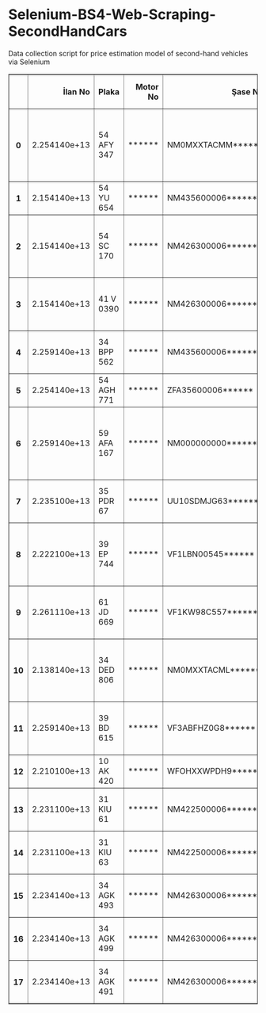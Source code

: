 # Selenium-BS4-Web-Scraping-SecondHandCars

Data collection script for price estimation model of second-hand vehicles via Selenium


<table border="1" class="dataframe">
  <thead>
    <tr style="text-align: right;">
      <th></th>
      <th>İlan No</th>
      <th>Plaka</th>
      <th>Motor No</th>
      <th>Şase No</th>
      <th>Model</th>
      <th>Model Yılı</th>
      <th>Kilometre</th>
      <th>Yakıt</th>
      <th>Kullanım Şekli</th>
      <th>Vites</th>
      <th>Kasa Tipi</th>
      <th>Motor Hacmi</th>
      <th>Motor Gücü</th>
      <th>Renk</th>
      <th>Tavan</th>
      <th>Kaput</th>
      <th>Sol Ön Çamurluk</th>
      <th>Sağ Ön Çamurluk</th>
      <th>Sol Ön Kapı</th>
      <th>Sağ Ön Kapı</th>
      <th>Sol Arka Kapı</th>
      <th>Sağ Arka Kapı</th>
      <th>Sol Arka Çamurluk</th>
      <th>Sağ Arka Çamurluk</th>
      <th>Bagaj</th>
      <th>Ön Tampon</th>
      <th>Arka Tampon</th>
      <th>Fiyat</th>
    </tr>
  </thead>
  <tbody>
    <tr>
      <th>0</th>
      <td>2.254140e+13</td>
      <td>54 AFY 347</td>
      <td>******</td>
      <td>NM0MXXTACMM******</td>
      <td>Ford Tourneo Courier 1.5 TDCI Titanium 100 Ps Kombi</td>
      <td>2021</td>
      <td>350.000</td>
      <td>Dizel</td>
      <td>Hafif Ticari</td>
      <td>Düz</td>
      <td>Kamyonet/2</td>
      <td>1.498 cc</td>
      <td>99 hp 73 kw</td>
      <td>Beyaz</td>
      <td>İyi</td>
      <td>İyi</td>
      <td>İyi</td>
      <td>İyi</td>
      <td>İyi</td>
      <td>İyi</td>
      <td>İyi</td>
      <td>İyi</td>
      <td>İyi</td>
      <td>İyi</td>
      <td>İyi</td>
      <td>İyi</td>
      <td>İyi</td>
      <td>350.00</td>
    </tr>
    <tr>
      <th>1</th>
      <td>2.154140e+13</td>
      <td>54 YU 654</td>
      <td>******</td>
      <td>NM435600006******</td>
      <td>Fiat Egea 1.4 Fire Easy 95 Ps Sedan</td>
      <td>2019</td>
      <td>52.000</td>
      <td>Benzinli/LPG</td>
      <td>Binek</td>
      <td>Düz</td>
      <td>Sedan</td>
      <td>1.368 cc</td>
      <td>94 hp 70 kw</td>
      <td>Beyaz</td>
      <td>İyi</td>
      <td>İyi</td>
      <td>İyi</td>
      <td>İyi</td>
      <td>İyi</td>
      <td>İyi</td>
      <td>İyi</td>
      <td>İyi</td>
      <td>İyi</td>
      <td>İyi</td>
      <td>İyi</td>
      <td>Değişmiş</td>
      <td>Değişmiş</td>
      <td>210.00</td>
    </tr>
    <tr>
      <th>2</th>
      <td>2.154140e+13</td>
      <td>54 SC 170</td>
      <td>******</td>
      <td>NM426300006******</td>
      <td>Fiat Doblo 1.6 MultiJet Premio Plus Gri-Black 105 Ps Combi</td>
      <td>2017</td>
      <td>97.000</td>
      <td>Dizel</td>
      <td>Hafif Ticari</td>
      <td>Düz</td>
      <td>Kamyonet/2</td>
      <td>1.598 cc</td>
      <td>103 hp 77 kw</td>
      <td>Gri</td>
      <td>İyi</td>
      <td>Boyalı</td>
      <td>İyi</td>
      <td>İyi</td>
      <td>Boyalı</td>
      <td>Boyalı</td>
      <td>İyi</td>
      <td>İyi</td>
      <td>İyi</td>
      <td>İyi</td>
      <td>İyi</td>
      <td>İyi</td>
      <td>İyi</td>
      <td>200.00</td>
    </tr>
    <tr>
      <th>3</th>
      <td>2.154140e+13</td>
      <td>41 V 0390</td>
      <td>******</td>
      <td>NM426300006******</td>
      <td>Fiat Doblo 1.3 MultiJet Maxi Plus ESP 90 Ps Cargo</td>
      <td>2017</td>
      <td>106.000</td>
      <td>Dizel</td>
      <td>Hafif Ticari</td>
      <td>Düz</td>
      <td>Kamyonet/2</td>
      <td>1.248 cc</td>
      <td>89 hp 66 kw</td>
      <td>Beyaz</td>
      <td>İyi</td>
      <td>İyi</td>
      <td>İyi</td>
      <td>İyi</td>
      <td>İyi</td>
      <td>İyi</td>
      <td>İyi</td>
      <td>İyi</td>
      <td>İyi</td>
      <td>İyi</td>
      <td>İyi</td>
      <td>İyi</td>
      <td>İyi</td>
      <td>165.00</td>
    </tr>
    <tr>
      <th>4</th>
      <td>2.259140e+13</td>
      <td>34 BPP 562</td>
      <td>******</td>
      <td>NM435600006******</td>
      <td>Fiat Egea 1.3 MultiJet Easy 95 Ps Sedan</td>
      <td>2018</td>
      <td>148.000</td>
      <td>Dizel</td>
      <td>Binek</td>
      <td>Düz</td>
      <td>Sedan</td>
      <td>1.248 cc</td>
      <td>94 hp 70 kw</td>
      <td>Beyaz</td>
      <td>İyi</td>
      <td>İyi</td>
      <td>Değişmiş</td>
      <td>İyi</td>
      <td>Değişmiş</td>
      <td>İyi</td>
      <td>İyi</td>
      <td>İyi</td>
      <td>Değişmiş</td>
      <td>Yarım Boyalı</td>
      <td>Değişmiş</td>
      <td>İyi</td>
      <td>İyi</td>
      <td>205.00</td>
    </tr>
    <tr>
      <th>5</th>
      <td>2.254140e+13</td>
      <td>54 AGH 771</td>
      <td>******</td>
      <td>ZFA35600006******</td>
      <td>Fiat Egea Egea 1.4 Fire Easy Sedan</td>
      <td>2021</td>
      <td>250.000</td>
      <td>Benzinli</td>
      <td>Binek</td>
      <td>Düz</td>
      <td>Sedan</td>
      <td>cc</td>
      <td>hp kw</td>
      <td>Beyaz</td>
      <td>İyi</td>
      <td>İyi</td>
      <td>İyi</td>
      <td>İyi</td>
      <td>İyi</td>
      <td>İyi</td>
      <td>İyi</td>
      <td>İyi</td>
      <td>İyi</td>
      <td>İyi</td>
      <td>İyi</td>
      <td>İyi</td>
      <td>İyi</td>
      <td>265.00</td>
    </tr>
    <tr>
      <th>6</th>
      <td>2.259140e+13</td>
      <td>59 AFA 167</td>
      <td>******</td>
      <td>NM000000000******</td>
      <td>Opel Insignia 1.6 CDTI EcoTEC Enjoy Otomatik 136 Ps Grand Sport</td>
      <td>2019</td>
      <td>59.000</td>
      <td>Dizel</td>
      <td>Binek</td>
      <td>Otomatik</td>
      <td>Sedan</td>
      <td>1.598 cc</td>
      <td>134 hp 100 kw</td>
      <td>Gri</td>
      <td>İyi</td>
      <td>İyi</td>
      <td>İyi</td>
      <td>İyi</td>
      <td>İyi</td>
      <td>İyi</td>
      <td>İyi</td>
      <td>İyi</td>
      <td>İyi</td>
      <td>İyi</td>
      <td>İyi</td>
      <td>İyi</td>
      <td>İyi</td>
      <td>519.00</td>
    </tr>
    <tr>
      <th>7</th>
      <td>2.235100e+13</td>
      <td>35 PDR 67</td>
      <td>******</td>
      <td>UU10SDMJG63******</td>
      <td>Dacia Dokker Dokker Kombi 1.5 DCI Stepway</td>
      <td>2019</td>
      <td>13.916</td>
      <td>Dizel</td>
      <td>Hafif Ticari</td>
      <td>Düz</td>
      <td>Kamyonet/2</td>
      <td>1.461 cc</td>
      <td>90 hp 66 kw</td>
      <td>Gri</td>
      <td>İyi</td>
      <td>İyi</td>
      <td>İyi</td>
      <td>İyi</td>
      <td>İyi</td>
      <td>İyi</td>
      <td>İyi</td>
      <td>İyi</td>
      <td>İyi</td>
      <td>İyi</td>
      <td>Değişmiş</td>
      <td>İyi</td>
      <td>İyi</td>
      <td>247.00</td>
    </tr>
    <tr>
      <th>8</th>
      <td>2.222100e+13</td>
      <td>39 EP 744</td>
      <td>******</td>
      <td>VF1LBN00545******</td>
      <td>Renault Symbol Symbol Collection1.2 16V SL Collection</td>
      <td>2012</td>
      <td>189.000</td>
      <td>Benzinli</td>
      <td>Binek</td>
      <td>Düz</td>
      <td>Sedan</td>
      <td>1.149 cc</td>
      <td>75 hp 55 kw</td>
      <td>Gri</td>
      <td>İyi</td>
      <td>İyi</td>
      <td>İyi</td>
      <td>Çizik</td>
      <td>Boyalı</td>
      <td>İyi</td>
      <td>Boyalı</td>
      <td>İyi</td>
      <td>İyi</td>
      <td>Çizik</td>
      <td>İyi</td>
      <td>Çizik</td>
      <td>İyi</td>
      <td>125.00</td>
    </tr>
    <tr>
      <th>9</th>
      <td>2.261110e+13</td>
      <td>61 JD 669</td>
      <td>******</td>
      <td>VF1KW98C557******</td>
      <td>Renault Kangoo Kangoo Multix 1.5 dCi Joy</td>
      <td>2017</td>
      <td>93.500</td>
      <td>Dizel</td>
      <td>Binek</td>
      <td>Düz</td>
      <td>Sedan</td>
      <td>1.461 cc</td>
      <td>90 hp 66 kw</td>
      <td>Beyaz</td>
      <td>İyi</td>
      <td>İyi</td>
      <td>İyi</td>
      <td>İyi</td>
      <td>İyi</td>
      <td>İyi</td>
      <td>İyi</td>
      <td>İyi</td>
      <td>İyi</td>
      <td>İyi</td>
      <td>İyi</td>
      <td>İyi</td>
      <td>İyi</td>
      <td>220.00</td>
    </tr>
    <tr>
      <th>10</th>
      <td>2.138140e+13</td>
      <td>34 DED 806</td>
      <td>******</td>
      <td>NM0MXXTACML******</td>
      <td>Ford Tourneo Courier Tourneo Courier 1.5 TDCi Delux</td>
      <td>2020</td>
      <td>5.077</td>
      <td>Dizel</td>
      <td>Ticari</td>
      <td>Düz</td>
      <td>Kamyonet/2</td>
      <td>1.498 cc</td>
      <td>75 hp 55 kw</td>
      <td>Beyaz</td>
      <td>İyi</td>
      <td>İyi</td>
      <td>İyi</td>
      <td>İyi</td>
      <td>İyi</td>
      <td>İyi</td>
      <td>İyi</td>
      <td>İyi</td>
      <td>İyi</td>
      <td>İyi</td>
      <td>İyi</td>
      <td>İyi</td>
      <td>İyi</td>
      <td>311.95</td>
    </tr>
    <tr>
      <th>11</th>
      <td>2.259140e+13</td>
      <td>39 BD 615</td>
      <td>******</td>
      <td>VF3ABFHZ0G8******</td>
      <td>Peugeot Bipper Bipper Tepee 1.3 HDi Comfort</td>
      <td>2016</td>
      <td>186.610</td>
      <td>Dizel</td>
      <td>Binek</td>
      <td>Düz</td>
      <td>SUV</td>
      <td>1.248 cc</td>
      <td>75 hp 55 kw</td>
      <td>Gri</td>
      <td>İyi</td>
      <td>İyi</td>
      <td>İyi</td>
      <td>İyi</td>
      <td>İyi</td>
      <td>İyi</td>
      <td>İyi</td>
      <td>İyi</td>
      <td>İyi</td>
      <td>İyi</td>
      <td>İyi</td>
      <td>İyi</td>
      <td>İyi</td>
      <td>143.00</td>
    </tr>
    <tr>
      <th>12</th>
      <td>2.210100e+13</td>
      <td>10 AK 420</td>
      <td>******</td>
      <td>WFOHXXWPDH9******</td>
      <td>Ford Focus Focus 1.6 Titanium</td>
      <td>2009</td>
      <td>212.000</td>
      <td>Benzinli/LPG</td>
      <td>Binek</td>
      <td>Düz</td>
      <td>Sedan</td>
      <td>1.596 cc</td>
      <td>100 hp 74 kw</td>
      <td>Gri</td>
      <td>İyi</td>
      <td>Değişmiş</td>
      <td>Boyalı</td>
      <td>İyi</td>
      <td>Boyalı</td>
      <td>İyi</td>
      <td>İyi</td>
      <td>İyi</td>
      <td>İyi</td>
      <td>İyi</td>
      <td>İyi</td>
      <td>Değişmiş</td>
      <td>İyi</td>
      <td>182.00</td>
    </tr>
    <tr>
      <th>13</th>
      <td>2.231100e+13</td>
      <td>31 KIU 61</td>
      <td>******</td>
      <td>NM422500006******</td>
      <td>Fiat Fiorino Fiorino Cargo 1.3 Multijet</td>
      <td>2017</td>
      <td>266.500</td>
      <td>Dizel</td>
      <td>Hafif Ticari</td>
      <td>Düz</td>
      <td>Panelvan</td>
      <td>1.248 cc</td>
      <td>75 hp 56 kw</td>
      <td>Beyaz</td>
      <td>İyi</td>
      <td>Ezik</td>
      <td>Ezik</td>
      <td>Ezik</td>
      <td>Ezik</td>
      <td>Ezik</td>
      <td>Ezik</td>
      <td>Ezik</td>
      <td>Yarım Boyalı</td>
      <td>Ezik</td>
      <td>Boyalı</td>
      <td>Ezik</td>
      <td>Boyalı</td>
      <td>135.00</td>
    </tr>
    <tr>
      <th>14</th>
      <td>2.231100e+13</td>
      <td>31 KIU 63</td>
      <td>******</td>
      <td>NM422500006******</td>
      <td>Fiat Fiorino Fiorino Cargo 1.3 Multijet</td>
      <td>2017</td>
      <td>273.000</td>
      <td>Dizel</td>
      <td>Hafif Ticari</td>
      <td>Düz</td>
      <td>Panelvan</td>
      <td>1.248 cc</td>
      <td>75 hp 56 kw</td>
      <td>Beyaz</td>
      <td>İyi</td>
      <td>İyi</td>
      <td>Ezik</td>
      <td>Ezik</td>
      <td>İyi</td>
      <td>İyi</td>
      <td>Ezik</td>
      <td>İyi</td>
      <td>Ezik</td>
      <td>Ezik</td>
      <td>Ezik</td>
      <td>Ezik</td>
      <td>Ezik</td>
      <td>135.00</td>
    </tr>
    <tr>
      <th>15</th>
      <td>2.234140e+13</td>
      <td>34 AGK 493</td>
      <td>******</td>
      <td>NM426300006******</td>
      <td>Fiat Doblo 1.3 MultiJet Easy ESP 90 Ps Combi</td>
      <td>2017</td>
      <td>138.045</td>
      <td>Dizel</td>
      <td>Ticari</td>
      <td>Düz</td>
      <td>Kamyonet/2</td>
      <td>1.248 cc</td>
      <td>89 hp 66 kw</td>
      <td>Beyaz</td>
      <td>İyi</td>
      <td>İyi</td>
      <td>İyi</td>
      <td>İyi</td>
      <td>İyi</td>
      <td>İyi</td>
      <td>İyi</td>
      <td>İyi</td>
      <td>İyi</td>
      <td>İyi</td>
      <td>İyi</td>
      <td>İyi</td>
      <td>İyi</td>
      <td>258.00</td>
    </tr>
    <tr>
      <th>16</th>
      <td>2.234140e+13</td>
      <td>34 AGK 499</td>
      <td>******</td>
      <td>NM426300006******</td>
      <td>Fiat Doblo 1.3 MultiJet Easy ESP 90 Ps Combi</td>
      <td>2017</td>
      <td>111.538</td>
      <td>Dizel</td>
      <td>Ticari</td>
      <td>Düz</td>
      <td>Kamyonet/2</td>
      <td>1.248 cc</td>
      <td>89 hp 66 kw</td>
      <td>Beyaz</td>
      <td>İyi</td>
      <td>İyi</td>
      <td>Ezik</td>
      <td>İyi</td>
      <td>İyi</td>
      <td>İyi</td>
      <td>Boyalı</td>
      <td>Boyalı</td>
      <td>İyi</td>
      <td>Ezik</td>
      <td>İyi</td>
      <td>İyi</td>
      <td>İyi</td>
      <td>260.00</td>
    </tr>
    <tr>
      <th>17</th>
      <td>2.234140e+13</td>
      <td>34 AGK 491</td>
      <td>******</td>
      <td>NM426300006******</td>
      <td>Fiat Doblo 1.3 MultiJet Easy ESP 90 Ps Combi</td>
      <td>2017</td>
      <td>175.263</td>
      <td>Dizel</td>
      <td>Ticari</td>
      <td>Düz</td>
      <td>Kamyonet/2</td>
      <td>1.248 cc</td>
      <td>89 hp 66 kw</td>
      <td>Beyaz</td>
      <td>İyi</td>
      <td>Değişmiş</td>
      <td>İyi</td>
      <td>Boyalı</td>
      <td>İyi</td>
      <td>İyi</td>
      <td>İyi</td>
      <td>İyi</td>
      <td>İyi</td>
      <td>Boyalı</td>
      <td>İyi</td>
      <td>İyi</td>
      <td>İyi</td>
      <td>243.00</td>
    </tr>
  </tbody>
</table>

